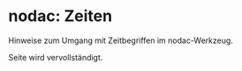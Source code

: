 # nodac: Zeiten

Hinweise zum Umgang mit Zeitbegriffen im nodac-Werkzeug.

Seite wird vervollständigt.